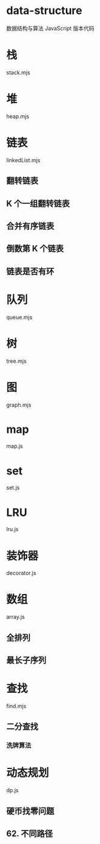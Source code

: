 # data-structure

数据结构与算法 JavaScript 版本代码

# 栈

stack.mjs

# 堆

heap.mjs

# 链表

linkedList.mjs

## 翻转链表

## K 个一组翻转链表

## 合并有序链表

## 倒数第 K 个链表

## 链表是否有环

# 队列

queue.mjs

# 树

tree.mjs

# 图

graph.mjs

# map

map.js

# set

set.js

# LRU

lru.js

# 装饰器

decorator.js

# 数组

array.js

## 全排列

## 最长子序列

# 查找

find.mjs

## 二分查找

### 洗牌算法

# 动态规划

dp.js

## 硬币找零问题

## 62. 不同路径
